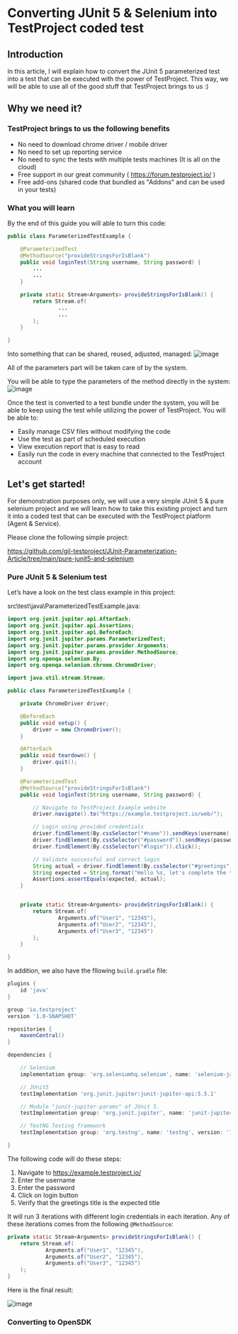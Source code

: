 
# Converting JUnit 5 & Selenium into TestProject coded test

## Introduction
In this article, I will explain how to convert the JUnit 5 parameterized test into a test that can be executed with the power of TestProject. This way, we will be able to use all of the good stuff that TestProject brings to us :)


## Why we need it?


### TestProject brings to us the following benefits

* No need to download chrome driver / mobile driver
* No need to set up reporting service
* No need to sync the tests with multiple tests machines (It is all on the cloud)
* Free support in our great community ( https://forum.testproject.io/ )
* Free add-ons (shared code that bundled as "Addons" and can be used in your tests)


### What you will learn

By the end of this guide you will able to turn this code:

```java
public class ParameterizedTestExample {

    @ParameterizedTest
    @MethodSource("provideStringsForIsBlank")
    public void loginTest(String username, String password) {
        ...
        ...
    }

    private static Stream<Arguments> provideStringsForIsBlank() {
        return Stream.of(
                ...
                ...
        );
    }

}

```

Into something that can be shared, reused, adjusted, managed:
![image](https://user-images.githubusercontent.com/81077108/130460317-626b669b-ae10-434c-a71b-676d3c26f6e3.png)

All of the parameters part will be taken care of by the system.

You will be able to type the parameters of the method directly in the system:
![image](https://user-images.githubusercontent.com/81077108/130460580-3eddcede-bba7-400e-92b6-ce88547e1e22.png)

Once the test is converted to a test bundle under the system, you will be able to keep using the test while utilizing the power of TestProject.
You will be able to:

* Easily manage CSV files without modifying the code
* Use the test as part of scheduled execution
* View execution report that is easy to read
* Easily run the code in every machine that connected to the TestProject account



## Let's get started!

For demonstration purposes only, we will use a very simple JUnit 5 & pure selenium project and we will learn how to take this existing project and turn it into a coded test that can be executed with the TestProject platform (Agent & Service).

Please clone the following simple project:

https://github.com/gil-testproject/JUnit-Parameterization-Article/tree/main/pure-junit5-and-selenium


### Pure JUnit 5 & Selenium test

Let’s have a look on the test class example in this project:

src\test\java\ParameterizedTestExample.java:

```java
import org.junit.jupiter.api.AfterEach;
import org.junit.jupiter.api.Assertions;
import org.junit.jupiter.api.BeforeEach;
import org.junit.jupiter.params.ParameterizedTest;
import org.junit.jupiter.params.provider.Arguments;
import org.junit.jupiter.params.provider.MethodSource;
import org.openqa.selenium.By;
import org.openqa.selenium.chrome.ChromeDriver;

import java.util.stream.Stream;

public class ParameterizedTestExample {

    private ChromeDriver driver;

    @BeforeEach
    public void setup() {
        driver = new ChromeDriver();
    }

    @AfterEach
    public void teardown() {
        driver.quit();
    }

    @ParameterizedTest
    @MethodSource("provideStringsForIsBlank")
    public void loginTest(String username, String password) {

        // Navigate to TestProject Example website
        driver.navigate().to("https://example.testproject.io/web/");

        // Login using provided credentials
        driver.findElement(By.cssSelector("#name")).sendKeys(username);
        driver.findElement(By.cssSelector("#password")).sendKeys(password);
        driver.findElement(By.cssSelector("#login")).click();

        // Validate successful and correct login
        String actual = driver.findElement(By.cssSelector("#greetings")).getText();
        String expected = String.format("Hello %s, let's complete the test form:", username);
        Assertions.assertEquals(expected, actual);
    }


    private static Stream<Arguments> provideStringsForIsBlank() {
        return Stream.of(
                Arguments.of("User1", "12345"),
                Arguments.of("User2", "12345"),
                Arguments.of("User3", "12345")
        );
    }

}
```



In addition, we also have the fllowing `build.gradle` file:

```gradle
plugins {
    id 'java'
}

group 'io.testproject'
version '1.0-SNAPSHOT'

repositories {
    mavenCentral()
}

dependencies {

    // Selenium
    implementation group: 'org.seleniumhq.selenium', name: 'selenium-java', version: '3.141.59'

    // JUnit5
    testImplementation 'org.junit.jupiter:junit-jupiter-api:5.5.1'

    // Module "junit-jupiter-params" of JUnit 5.
    testImplementation group: 'org.junit.jupiter', name: 'junit-jupiter-params', version: '5.5.1'

    // TestNG Testing framework
    testImplementation group: 'org.testng', name: 'testng', version: '7.1.0'

}
```

The following code will do these steps:

1. Navigate to https://example.testproject.io/
2. Enter the username
3. Enter the password
4. Click on login button
5. Verify that the greetings title is the expected title

It will run 3 iterations with different login credentials in each iteration.
Any of these iterations comes from the following `@MethodSource`:

```java
private static Stream<Arguments> provideStringsForIsBlank() {
    return Stream.of(
            Arguments.of("User1", "12345"),
            Arguments.of("User2", "12345"),
            Arguments.of("User3", "12345")
    );
}
```

Here is the final result:

![image](https://user-images.githubusercontent.com/81077108/130455076-485c8371-abd7-4822-89b9-e0b956f63864.png)


### Converting to OpenSDK





